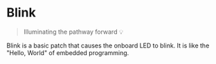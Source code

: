 # Blink

> Illuminating the pathway forward 💡

Blink is a basic patch that causes the onboard LED to blink. It is like the "Hello, World" of
embedded programming.
